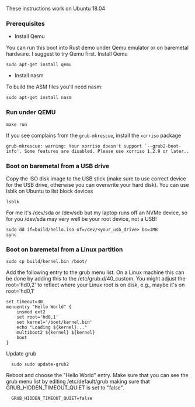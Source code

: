These instructions work on Ubuntu 18.04

### Prerequisites

* Install Qemu

You can run this boot into Rust demo under Qemu emulator or on baremetal hardware. 
I suggest to try Qemu first. Install Qemu

```
sudo apt-get install qemu
```

* Install nasm

To build the ASM files you'll need nasm: 

```
sudo apt-get install nasm
```

### Run under QEMU 

```
make run
```

If you see complains from the `grub-mkrescue`, install the `xorriso` package
```
grub-mkrescue: warning: Your xorriso doesn't support `--grub2-boot-info'. Some features are disabled. Please use xorriso 1.2.9 or later..                                                 
```

### Boot on baremetal from a USB drive

Copy the ISO disk image to the USB stick (make sure to use correct device for the 
USB drive, otherwise you can overwrite your hard disk). You can use lsblk on Ubuntu
to list block devices

```
lsblk
```

For me it's /dev/sda or /dev/sdb but my laptop runs off an NVMe device, so for you 
/dev/sda may very well be your root device, not a USB!

```
sudo dd if=build/hello.iso of=/dev/<your_usb_drive> bs=1MB
sync
```

### Boot on baremetal from a Linux partition

``` 
sudo cp build/kernel.bin /boot/
```
Add the following entry to the grub menu list. On a Linux machine this can
be done by adding this to the /etc/grub.d/40_custom. You might adjust the
root='hd0,2' to reflect where your Linux root is on disk, e.g., maybe it's on
root='hd0,1'

```
set timeout=30
menuentry "Hello World" {
    insmod ext2
    set root='hd0,1'
    set kernel='/boot/kernel.bin'
    echo "Loading ${kernel}..."
    multiboot2 ${kernel} ${kernel}
    boot
}
```

Update grub

```
  sudo sudo update-grub2
```

Reboot and choose the "Hello World" entry. Make sure that you can see the grub menu
list by editing /etc/default/grub making sure that GRUB_HIDDEN_TIMEOUT_QUIET is
set to "false". 

```
  GRUB_HIDDEN_TIMEOUT_QUIET=false
```

